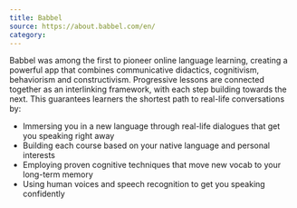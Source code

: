 ```yaml
---
title: Babbel
source: https://about.babbel.com/en/
category:
---
```

Babbel was among the first to pioneer online language learning, creating a powerful app that combines communicative didactics, cognitivism, behaviorism and constructivism. Progressive lessons are connected together as an interlinking framework, with each step building towards the next. This guarantees learners the shortest path to real-life conversations by:

- Immersing you in a new language through real-life dialogues that get you speaking right away
- Building each course based on your native language and personal interests
- Employing proven cognitive techniques that move new vocab to your long-term memory
- Using human voices and speech recognition to get you speaking confidently
